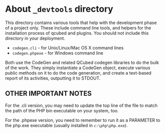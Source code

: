 # About `_devtools` directory

This directory contains various tools that help with the development phase of a project
only. These include command line tools, and helpers for the installation process of qcubed
and plugins. You should not include this directory in your deployment.

* `codegen.cli` - for Unix/Linux/Mac OS X command lines
* `codegen.phpexe` - for Windows command line

Both use the CodeGen and related QCubed codegen libraries to do the bulk
  of the work. They simply instantiate a CodeGen object, execute various
  public methods on it to do the code generation, and create a text-based
  report of its activities, outputting it to STDOUT.


## OTHER IMPORTANT NOTES

For the .cli version, you may need to update the top line of the file to
match the path of the PHP bin executable on your system, too.

For the .phpexe version, you need to remember to run it as a PARAMETER to
the php.exe executable (usually installed in `c:\php\php.exe`).

